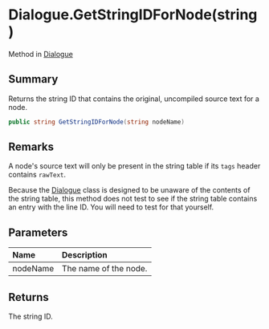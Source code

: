 # Dialogue.GetStringIDForNode(string)

Method in [Dialogue](/api/csharp/yarn.dialogue.md)

## Summary


Returns the string ID that contains the original, uncompiled
source text for a node.


```csharp
public string GetStringIDForNode(string nodeName)
```

## Remarks


A node's source text will only be present in the string table
if its `tags` header contains `rawText`.

Because the  <a href="yarn.dialogue.md">Dialogue</a>  class is designed to be
unaware of the contents of the string table, this method does
not test to see if the string table contains an entry with the
line ID. You will need to test for that yourself.


## Parameters

|Name|Description|
|:---|:---|
|nodeName|The name of the node.|

## Returns

The string ID.

